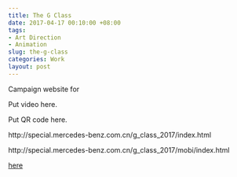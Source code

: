 ```yaml
---
title: The G Class
date: 2017-04-17 00:10:00 +08:00
tags:
- Art Direction
- Animation
slug: the-g-class
categories: Work
layout: post
---
```


<p>Campaign website for </p>

<p>Put video here.</p>

<p>Put QR code here.</p>

<p>http://special.mercedes-benz.com.cn/g_class_2017/index.html</p>
<p>http://special.mercedes-benz.com.cn/g_class_2017/mobi/index.html</p>



<i class="em em-link"></i><a href="https://www.w3schools.com"> here</a>

<div class="whitespace"></div>